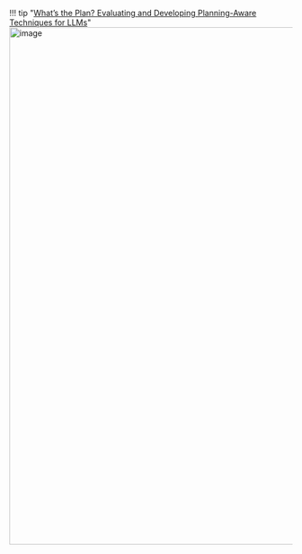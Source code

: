 
!!! tip "[What’s the Plan? Evaluating and Developing Planning-Aware Techniques for LLMs](https://arxiv.org/pdf/2402.11489.pdf)"
    <img width="922" alt="image" src="https://github.com/ianderrington/genai/assets/76016868/d9ad42c4-1ca7-4bec-8855-657fce86d0c0">
